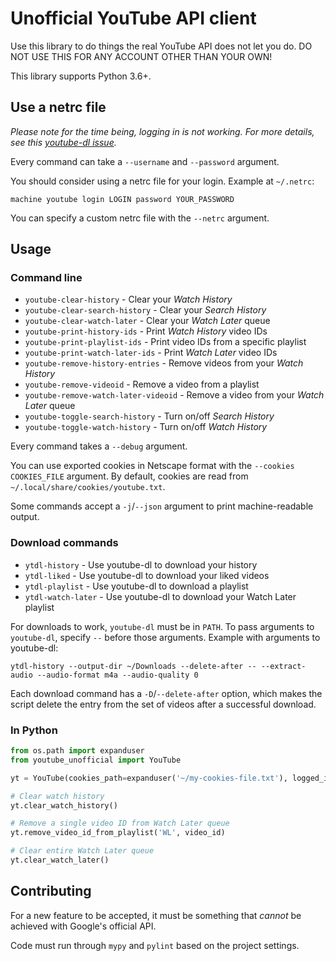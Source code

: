 # Unofficial YouTube API client

Use this library to do things the real YouTube API does not let you do. DO NOT USE THIS FOR ANY ACCOUNT OTHER THAN YOUR OWN!

This library supports Python 3.6+.

## Use a netrc file

_Please note for the time being, logging in is not working. For more details, see this [youtube-dl issue](https://github.com/ytdl-org/youtube-dl/issues/24508#issuecomment-609362963)._

Every command can take a `--username` and `--password` argument.

You should consider using a netrc file for your login. Example at `~/.netrc`:

```plain
machine youtube login LOGIN password YOUR_PASSWORD
```

You can specify a custom netrc file with the `--netrc` argument.

## Usage

### Command line

- `youtube-clear-history` - Clear your _Watch History_
- `youtube-clear-search-history` - Clear your _Search History_
- `youtube-clear-watch-later` - Clear your _Watch Later_ queue
- `youtube-print-history-ids` - Print _Watch History_ video IDs
- `youtube-print-playlist-ids` - Print video IDs from a specific playlist
- `youtube-print-watch-later-ids` - Print _Watch Later_ video IDs
- `youtube-remove-history-entries` - Remove videos from your _Watch History_
- `youtube-remove-videoid` - Remove a video from a playlist
- `youtube-remove-watch-later-videoid` - Remove a video from your _Watch Later_ queue
- `youtube-toggle-search-history` - Turn on/off _Search History_
- `youtube-toggle-watch-history` - Turn on/off _Watch History_

Every command takes a `--debug` argument.

You can use exported cookies in Netscape format with the `--cookies COOKIES_FILE` argument. By default, cookies are read from `~/.local/share/cookies/youtube.txt`.

Some commands accept a `-j`/`--json` argument to print machine-readable output.

### Download commands

- `ytdl-history` - Use youtube-dl to download your history
- `ytdl-liked` - Use youtube-dl to download your liked videos
- `ytdl-playlist` - Use youtube-dl to download a playlist
- `ytdl-watch-later` - Use youtube-dl to download your Watch Later playlist

For downloads to work, `youtube-dl` must be in `PATH`. To pass arguments to `youtube-dl`, specify `--` before those arguments. Example with arguments to youtube-dl:

```shell
ytdl-history --output-dir ~/Downloads --delete-after -- --extract-audio --audio-format m4a --audio-quality 0
```

Each download command has a `-D`/`--delete-after` option, which makes the script delete the entry from the set of videos after a successful download.

### In Python

```python
from os.path import expanduser
from youtube_unofficial import YouTube

yt = YouTube(cookies_path=expanduser('~/my-cookies-file.txt'), logged_in=True)

# Clear watch history
yt.clear_watch_history()

# Remove a single video ID from Watch Later queue
yt.remove_video_id_from_playlist('WL', video_id)

# Clear entire Watch Later queue
yt.clear_watch_later()
```

## Contributing

For a new feature to be accepted, it must be something that _cannot_ be achieved with Google's official API.

Code must run through `mypy` and `pylint` based on the project settings.
